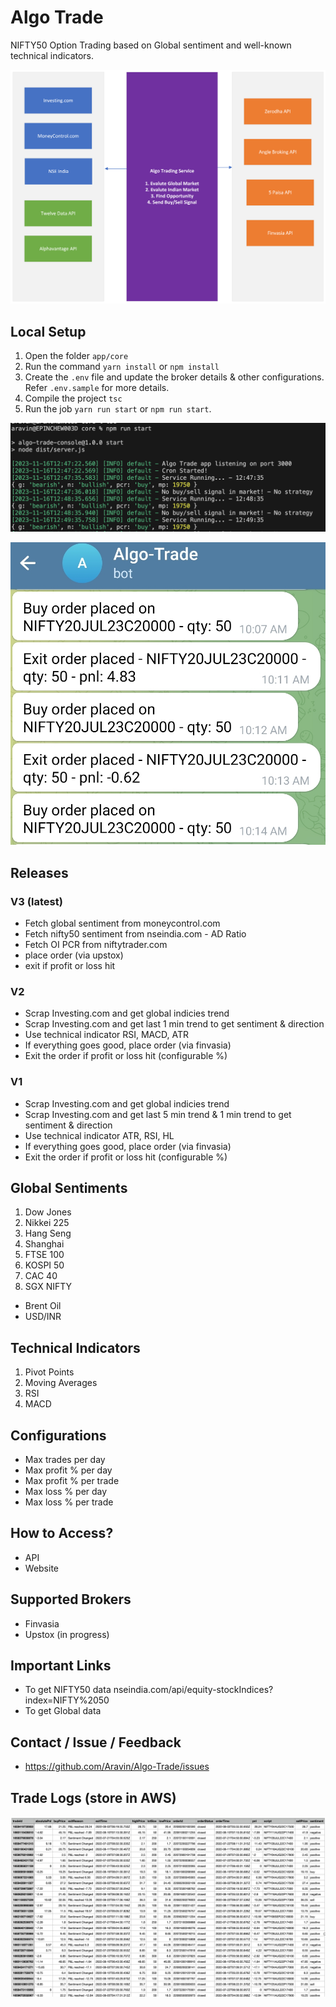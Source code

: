 # Algo Trade

NIFTY50 Option Trading based on Global sentiment and well-known technical indicators.

![Basic Flow Diagram](/assets/images/basic-flow-diagram.png)

## Local Setup

1. Open the folder `app/core`
2. Run the command `yarn install` or `npm install`
3. Create the `.env` file and update the broker details & other configurations. Refer `.env.sample` for more details.
4. Compile the project `tsc`
5. Run the job `yarn run start` or `npm run start`.

![App Starting Log](/assets/images/app-start.png)

![Trade Notification Log](/assets/images/telegram-notify.jpg)

## Releases

### V3 (latest)

- Fetch global sentiment from moneycontrol.com
- Fetch nifty50 sentiment from nseindia.com - AD Ratio
- Fetch OI PCR from niftytrader.com
- place order (via upstox)
- exit if profit or loss hit

### V2

- Scrap Investing.com and get global indicies trend
- Scrap Investing.com and get last 1 min trend to get sentiment & direction
- Use technical indicator RSI, MACD, ATR
- If everything goes good, place order (via finvasia)
- Exit the order if profit or loss hit (configurable %)

### V1

- Scrap Investing.com and get global indicies trend
- Scrap Investing.com and get last 5 min trend & 1 min trend to get sentiment & direction
- Use technical indicator ATR, RSI, HL
- If everything goes good, place order (via finvasia)
- Exit the order if profit or loss hit (configurable %)

## Global Sentiments

1. Dow Jones
2. Nikkei 225
3. Hang Seng
4. Shanghai
5. FTSE 100
6. KOSPI 50
7. CAC 40
8. SGX NIFTY

- Brent Oil
- USD/INR

## Technical Indicators

1. Pivot Points
2. Moving Averages
3. RSI
4. MACD

## Configurations

- Max trades per day
- Max profit % per day
- Max profit % per trade
- Max loss % per day
- Max loss % per trade

## How to Access?

- API
- Website

## Supported Brokers

- Finvasia
- Upstox (in progress)

## Important Links

- To get NIFTY50 data nseindia.com/api/equity-stockIndices?index=NIFTY%2050
- To get Global data

## Contact / Issue / Feedback

- <https://github.com/Aravin/Algo-Trade/issues>


## Trade Logs (store in AWS)

![Basic Flow Diagram](assets/images/trade-log.png)
